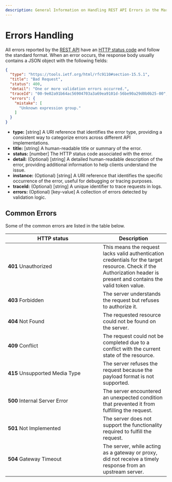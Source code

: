 ```yaml
---
description: General Information on Handling REST API Errors in the Marketplace Platform
---
```


# Errors Handling

All errors reported by the [REST API](./) have an [HTTP status code](https://en.wikipedia.org/wiki/List\_of\_HTTP\_status\_codes) and follow the standard format. When an error occurs, the response body usually contains a JSON object with the following fields:

```json
{
  "type": "https://tools.ietf.org/html/rfc9110#section-15.5.1",
  "title": "Bad Request",
  "status": 400,
  "detail": "One or more validation errors occurred.",
  "traceId": "00-9e02a91b64ac56904703a3a69ea9101d-56be90a29d0b0b25-00",
  "errors": {
    "mistake": [
      "Unknown expression group."
    ]
  }
}
```

* **type:** \[string] A URI reference that identifies the error type, providing a consistent way to categorize errors across different API implementations.
* **title:** \[string] A human-readable title or summary of the error.
* **status:** \[number] The HTTP status code associated with the error.
* **detail:** (Optional) \[string] A detailed human-readable description of the error, providing additional information to help clients understand the issue.
* **instance:** (Optional) \[string] A URI reference that identifies the specific occurrence of the error, useful for debugging or tracing purposes.
* **traceId:** (Optional) \[string] A unique identifier to trace requests in logs.
* **errors:** (Optional) \[key-value] A collection of errors detected by validation logic.

## Common Errors

Some of the common errors are listed in the table below.

<table><thead><tr><th width="281">HTTP status</th><th>Description</th></tr></thead><tbody><tr><td><strong>401</strong> Unauthorized</td><td>This means the request lacks valid authentication credentials for the target resource. Check if the Authorization header is present and contains the valid token value.</td></tr><tr><td><strong>403</strong> Forbidden</td><td>The server understands the request but refuses to authorize it.</td></tr><tr><td><strong>404</strong> Not Found</td><td>The requested resource could not be found on the server.</td></tr><tr><td><strong>409</strong> Conflict</td><td>The request could not be completed due to a conflict with the current state of the resource.</td></tr><tr><td><strong>415</strong> Unsupported Media Type</td><td>The server refuses the request because the payload format is not supported.</td></tr><tr><td><strong>500</strong> Internal Server Error</td><td>The server encountered an unexpected condition that prevented it from fulfilling the request.</td></tr><tr><td><strong>501</strong> Not Implemented</td><td>The server does not support the functionality required to fulfill the request.</td></tr><tr><td><strong>504</strong> Gateway Timeout</td><td>The server, while acting as a gateway or proxy, did not receive a timely response from an upstream server.</td></tr></tbody></table>

